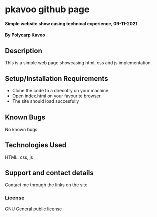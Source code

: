 # pkavoo github page
#### Simple website show casing technical experience, 09-11-2021
#### By Polycarp Kavoo
## Description
This is a simple web page showcasing html, css and js implementation.
## Setup/Installation Requirements
* Clone the code to a direcotry on your machine
* Open index.html on your favourite browser
* The site should load succesfully


## Known Bugs
No known bugs
## Technologies Used
HTML, css, js
## Support and contact details
Contact me through the links on the site
### License
GNU General public license
